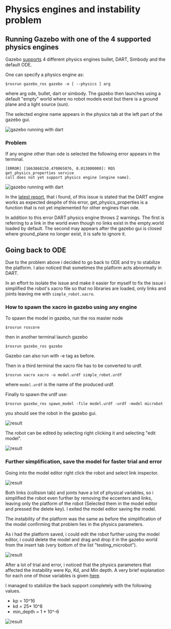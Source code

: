 # Physics engines and instability problem

## Running Gazebo with one of the 4 supported physics engines

Gazebo [supports](https://classic.gazebosim.org/blog/four_physics)
4 different physics engines bullet, DART, Simbody and the
default ODE.

One can specify a physics engine as:

```shell
$rosrun gazebo_ros gazebo -e [ --physics ] arg 
```

where arg ode, bullet, dart or simbody. The gazebo then launches using a default
"empty" world where no robot models exist but there is a ground plane and a
light source (sun).

The selected engine name appears in the physics tab at the left part of the
gazebo gui.

![gazebo running with dart](images/gz_with_dart.png)

### Problem

If any engine other than ode is selected the following error appears in the
terminal.

```shell
[ERROR] [1663868150.470065076, 0.013000000]: ROS get_physics_properties service 
call does not yet support physics engine [engine name].
```

![gazebo running with dart](images/physics_engine_errors.png)

In the [latest report](https://github.com/jsbruglie/grasp/issues/15),
that i found, of this issue is stated that the DART engine
works as expected despite of this error, get_physics_properties is a function
that is not yet implemented for other engines than ode.

In addition to this error DART physics engine throws 2 warnings. The first is
referring to a link in the world even though no links exist in the empty.world
loaded by default. The second may appears after the gazebo gui is closed where
ground_plane no longer exist, it is safe to ignore it.

## Going back to ODE

Due to the problem above i decided to go back to ODE and try to stabilize the
platform. I also noticed that sometimes the platform acts abnormally in DART.

In an effort to isolate the issue and make it easier for myself to fix the issue
i simplified the robot's xacro file so that no libraries are loaded, only links
and joints leaving me with ```simple_robot.xacro```.

### How to spawn the xacro in gazebo using any engine

To spawn the model in gazebo, run the ros master node

```shell
$rosrun roscore
```

then in another terminal launch gazebo

```shell
$rosrun gazebo_ros gazebo 
```

Gazebo can also run with -e tag as before.

Then in a third terminal the xacro file has to be converted to urdf.

```shell
$rosrun xacro xacro -o model.urdf simple_robot.urdf
```

where ```model.urdf``` is the name of the produced urdf.

Finally to spawn the urdf use:

```shell
$rosrun gazebo_ros spawn_model -file model.urdf -urdf -model microbot 
```

you should see the robot in the gazebo gui.

![result](images/spawned_robot.png)

The robot can be edited by selecting right clicking it and selecting
"edit model".

![result](images/model_editor.png)

### Further simplification, save the model for faster trial and error

Going into the model editor right click the robot and select link inspector.

![result](images/link_inspector.png)

Both links (collision tab) and joints have a lot of physical variables, so i
simplified the robot even further by removing the eccenters and links,
leaving only the platform of the robot (Selected them in the model editor and
pressed the delete key). I exited the model editor saving the model.

The instability of the platform was the same as before
the simplification of the model confirming that problem lies in the physics
parameters.

As i had the platform saved, i could edit the robot further using the model
editor, i could delete the model and drag and drop it in the gazebo world from
the insert tab (very bottom of the list "testing_microbot").

![result](images/saved_robot.png)

After a lot of trial and error, i noticed that the physics parameters that
affected the instability were Kp, Kd, and Min depth. A very brief explanation
for each one of those variables is given
[here](http://sdformat.org/spec?ver=1.9&elem=collision#bullet_kp).

I managed to stabilize the back support completely with the following values.

- kp = 10^16
- kd = 25* 10^8
- min_depth = 1 * 10^-6

![result](images/final_values.png)
